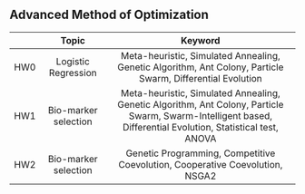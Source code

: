 ## Advanced Method of Optimization

|        |           Topic            | Keyword |
|:------:|:--------------------------:|:--------------:|
|  HW0  | Logistic Regression  |   Meta-heuristic, Simulated Annealing, Genetic Algorithm, Ant Colony, Particle Swarm, Differential Evolution             | 
|  HW1  | Bio-marker selection  |   Meta-heuristic, Simulated Annealing, Genetic Algorithm, Ant Colony, Particle Swarm, Swarm-Intelligent based, Differential Evolution, Statistical test, ANOVA             | 
|  HW2  | Bio-marker selection  |   Genetic Programming, Competitive Coevolution, Cooperative Coevolution, NSGA2             | 
